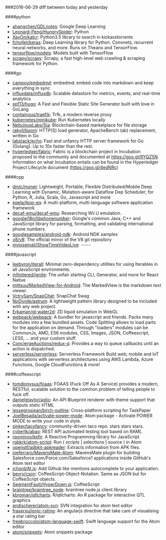 ###2016-06-29
diff between today and yesterday

####python
* [ahangchen/GDLnotes](https://github.com/ahangchen/GDLnotes): Google Deep Learning
* [Leonard-Peng/HungrySpider](https://github.com/Leonard-Peng/HungrySpider): Python
* [XayOn/katcr](https://github.com/XayOn/katcr):  Python3.5 library to search in kickasstorrents
* [fchollet/keras](https://github.com/fchollet/keras): Deep Learning library for Python. Convnets, recurrent neural networks, and more. Runs on Theano and TensorFlow.
* [tensorflow/models](https://github.com/tensorflow/models): Models built with TensorFlow
* [scrapy/scrapy](https://github.com/scrapy/scrapy): Scrapy, a fast high-level web crawling & scraping framework for Python.

####go
* [campoy/embedmd](https://github.com/campoy/embedmd): embedmd: embed code into markdown and keep everything in sync
* [influxdata/influxdb](https://github.com/influxdata/influxdb): Scalable datastore for metrics, events, and real-time analytics
* [spf13/hugo](https://github.com/spf13/hugo): A Fast and Flexible Static Site Generator built with love in GoLang
* [containous/traefik](https://github.com/containous/traefik): Trfk, a modern reverse proxy
* [kubernetes/minikube](https://github.com/kubernetes/minikube): Run Kubernetes locally
* [NebulousLabs/Sia](https://github.com/NebulousLabs/Sia): Blockchain-based marketplace for file storage
* [rakyll/boom](https://github.com/rakyll/boom): HTTP(S) load generator, ApacheBench (ab) replacement, written in Go
* [labstack/echo](https://github.com/labstack/echo): Fast and unfancy HTTP server framework for Go (Golang). Up to 10x faster than the rest.
* [hyperledger/fabric](https://github.com/hyperledger/fabric): Fabric is a blockchain project in Incubation proposed to the community and documented at https://goo.gl/RYQZ5N. Information on what Incubation entails can be found in the Hyperledger Project Lifecycle document (https://goo.gl/4edNRc)

####cpp
* [dmlc/mxnet](https://github.com/dmlc/mxnet): Lightweight, Portable, Flexible Distributed/Mobile Deep Learning with Dynamic, Mutation-aware Dataflow Dep Scheduler; for Python, R, Julia, Scala, Go, Javascript and more
* [eqela/jkop-eq](https://github.com/eqela/jkop-eq): A multi-platform, multi-language software application framework
* [decaf-emu/decaf-emu](https://github.com/decaf-emu/decaf-emu): Researching Wii U emulation.
* [googlei18n/libphonenumber](https://github.com/googlei18n/libphonenumber): Google's common Java, C++ and JavaScript library for parsing, formatting, and validating international phone numbers.
* [googlesamples/android-ndk](https://github.com/googlesamples/android-ndk): Android NDK samples
* [v8/v8](https://github.com/v8/v8): The official mirror of the V8 git repository
* [myiosemail/ShowTimeVideoLive](https://github.com/myiosemail/ShowTimeVideoLive): -----

####javascript
* [leebyron/iterall](https://github.com/leebyron/iterall): Minimal zero-dependency utilities for using Iterables in all JavaScript environments.
* [infinitered/ignite](https://github.com/infinitered/ignite): The unfair starting CLI, Generator, and more for React Native
* [mittsuu/MarkedView-for-Android](https://github.com/mittsuu/MarkedView-for-Android): The MarkedView is the markdown text viewer.
* [VctrySam/SnapChat](https://github.com/VctrySam/SnapChat): SnapChat Swag
* [NoDivide/astrum](https://github.com/NoDivide/astrum): A lightweight pattern library designed to be included with any web project.
* [Erkaman/gl-water2d](https://github.com/Erkaman/gl-water2d): 2D liquid simulation in WebGL
* [webpack/webpack](https://github.com/webpack/webpack): A bundler for javascript and friends. Packs many modules into a few bundled assets. Code Splitting allows to load parts for the application on demand. Through "loaders" modules can be CommonJs, AMD, ES6 modules, CSS, Images, JSON, Coffeescript, LESS, ... and your custom stuff.
* [ConciergeAuctions/redux-q](https://github.com/ConciergeAuctions/redux-q): Provides a way to queue callbacks until an action is dispatched.
* [serverless/serverless](https://github.com/serverless/serverless): Serverless Framework  Build web, mobile and IoT applications with serverless architectures using AWS Lambda, Azure Functions, Google CloudFunctions & more! 

####coffeescript
* [tomdionysus/foaas](https://github.com/tomdionysus/foaas): FOAAS (Fuck Off As A Service) provides a modern, RESTful, scalable solution to the common problem of telling people to fuck off.
* [danielgtaylor/aglio](https://github.com/danielgtaylor/aglio): An API Blueprint renderer with theme support that outputs static HTML
* [jessegrosjean/birch-outline](https://github.com/jessegrosjean/birch-outline): Cross-platform scripting for TaskPaper
* [JoelBesada/activate-power-mode](https://github.com/JoelBesada/activate-power-mode): Atom package - Activate POWER MODE to write your code in style.
* [sinker/tacofancy](https://github.com/sinker/tacofancy): community-driven taco repo. stars stars stars.
* [cybertk/abao](https://github.com/cybertk/abao): REST API automated testing tool based on RAML
* [rpominov/kefir](https://github.com/rpominov/kefir): A Reactive Programming library for JavaScript
* [rgbkrk/atom-script](https://github.com/rgbkrk/atom-script):  Run ( scripts | selections | source ) in Atom
* [openstf/adbkit-apkreader](https://github.com/openstf/adbkit-apkreader): Extracts information from APK files.
* [joeferraro/MavensMate-Atom](https://github.com/joeferraro/MavensMate-Atom): MavensMate plugin for building Salesforce.com/Force.com/Salesforce1 applications inside GitHub's Atom text editor
* [ichord/At.js](https://github.com/ichord/At.js): Add Github like mentions autocomplete to your application.
* [bevry/cson](https://github.com/bevry/cson): CoffeeScript-Object-Notation. Same as JSON but for CoffeeScript objects.
* [SegmentFault/HyperDown.js](https://github.com/SegmentFault/HyperDown.js): CoffeeScript
* [braintree/braintree_node](https://github.com/braintree/braintree_node): braintree node.js client library
* [kbroman/qtlcharts](https://github.com/kbroman/qtlcharts): R/qtlcharts: An R package for interactive QTL graphics
* [andischerer/atom-svn](https://github.com/andischerer/atom-svn): SVN integration for atom text editor
* [fraserxu/ionic-rating](https://github.com/fraserxu/ionic-rating): An angularjs directive that take care of visualising a star rating bar
* [freebroccolo/atom-language-swift](https://github.com/freebroccolo/atom-language-swift): Swift language support for the Atom editor
* [atom/snippets](https://github.com/atom/snippets): Atom snippets package
